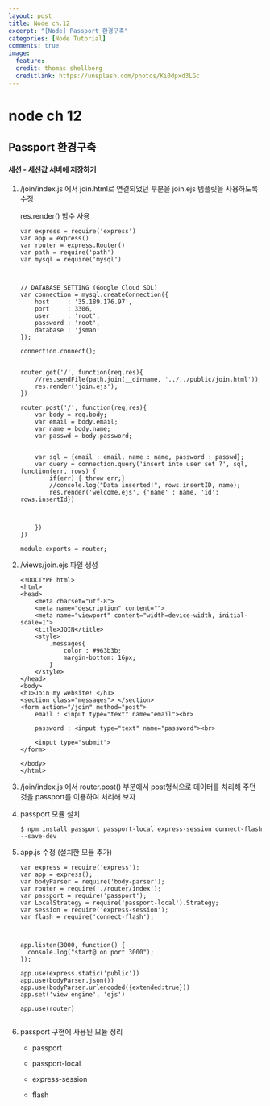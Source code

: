 ```yaml
---
layout: post
title: Node ch.12
excerpt: "[Node] Passport 환경구축"
categories: [Node Tutorial]
comments: true
image:
  feature:
  credit: thomas shellberg
  creditlink: https://unsplash.com/photos/Ki0dpxd3LGc
---
```


# node ch 12

## Passport 환경구축

#### 세션 - 세션값 서버에 저장하기


1. /join/index.js 에서 join.html로 연결되었던 부분을 join.ejs 템플릿을 사용하도록 수정

    res.render() 함수 사용

    ```
    var express = require('express')
    var app = express()
    var router = express.Router()
    var path = require('path')
    var mysql = require('mysql')



    // DATABASE SETTING (Google Cloud SQL)
    var connection = mysql.createConnection({
        host     : '35.189.176.97',
        port     : 3306,
        user     : 'root',
        password : 'root',
        database : 'jsman'
    });

    connection.connect();


    router.get('/', function(req,res){
        //res.sendFile(path.join(__dirname, '../../public/join.html'))
        res.render('join.ejs');
    })

    router.post('/', function(req,res){
        var body = req.body;
        var email = body.email;
        var name = body.name;
        var passwd = body.password;


        var sql = {email : email, name : name, password : passwd};
        var query = connection.query('insert into user set ?', sql, function(err, rows) {
            if(err) { throw err;}
            //console.log("Data inserted!", rows.insertID, name);
            res.render('welcome.ejs', {'name' : name, 'id': rows.insertId})



        })
    })

    module.exports = router;
    ```


2. /views/join.ejs 파일 생성

    ```
    <!DOCTYPE html>
    <html>
    <head>
        <meta charset="utf-8">
        <meta name="description" content="">
        <meta name="viewport" content="width=device-width, initial-scale=1">
        <title>JOIN</title>
        <style>
            .messages{
                color : #963b3b;
                margin-bottom: 16px;
            }
        </style>
    </head>
    <body>
    <h1>Join my website! </h1>
    <section class="messages"> </section>
    <form action="/join" method="post">
        email : <input type="text" name="email"><br>

        password : <input type="text" name="password"><br>

        <input type="submit">
    </form>

    </body>
    </html>

    ```


3. /join/index.js 에서 router.post() 부분에서 post형식으로 데이터를 처리해 주던 것을 passport를 이용하여 처리해 보자


4. passport 모듈 설치

    `$ npm install passport passport-local express-session connect-flash --save-dev`

5. app.js 수정 (설치한 모듈 추가)

    ```
    var express = require('express');
    var app = express();
    var bodyParser = require('body-parser');
    var router = require('./router/index');
    var passport = require('passport');
    var LocalStrategy = require('passport-local').Strategy;
    var session = require('express-session');
    var flash = require('connect-flash');



    app.listen(3000, function() {
      console.log("start@ on port 3000");
    });

    app.use(express.static('public'))
    app.use(bodyParser.json())
    app.use(bodyParser.urlencoded({extended:true}))
    app.set('view engine', 'ejs')

    app.use(router)


    ```

6. passport 구현에 사용된 모듈 정리

     * passport

     * passport-local

     * express-session

     * flash
